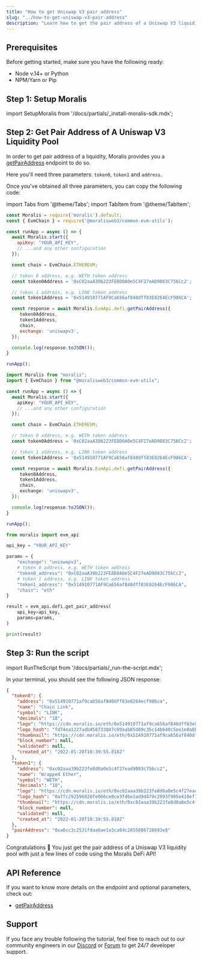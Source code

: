 ```yaml
---
title: "How to get Uniswap V3 pair address"
slug: "../how-to-get-uniswap-v3-pair-address"
description: "Learn how to get the pair address of a Uniswap V3 liquidity pool using Moralis DeFi API."
---
```

## Prerequisites

Before getting started, make sure you have the following ready:

- Node v.14+ or Python
- NPM/Yarn or Pip

## Step 1: Setup Moralis

import SetupMoralis from '/docs/partials/_install-moralis-sdk.mdx';

<SetupMoralis node="moralis @moralisweb3/common-evm-utils" python="moralis" />

## Step 2: Get Pair Address of A Uniswap V3 Liquidity Pool

In order to get pair address of a liquidity, Moralis provides you a [getPairAddress](/web3-data-api/reference/get-pair-address) endpoint to do so.

Here you'll need three parameters: `token0`, `token1` and `address`.

Once you've obtained all three parameters, you can copy the following code:

import Tabs from '@theme/Tabs';
import TabItem from '@theme/TabItem';

<Tabs groupId="programming-language">
  <TabItem value="javascript" label="index.js (JavaScript)" default>

```javascript index.js
const Moralis = require('moralis').default;
const { EvmChain } = require('@moralisweb3/common-evm-utils');

const runApp = async () => {
  await Moralis.start({
    apiKey: "YOUR_API_KEY",
    // ...and any other configuration
  });

  const chain = EvmChain.ETHEREUM;

  // token 0 address, e.g. WETH token address
  const token0Address = '0xC02aaA39b223FE8D0A0e5C4F27eAD9083C756Cc2';

  // token 1 address, e.g. LINK token address
  const token1Address = '0x514910771AF9Ca656af840dff83E8264EcF986CA';

  const response = await Moralis.EvmApi.defi.getPairAddress({
     token0Address,
     token1Address,
     chain,
     exchange: 'uniswapv3',
  });

  console.log(response.toJSON());
}

runApp();
```

</TabItem>
<TabItem value="typescript" label="index.ts (TypeScript)">

```typescript index.ts
import Moralis from "moralis";
import { EvmChain } from "@moralisweb3/common-evm-utils";

const runApp = async () => {
  await Moralis.start({
    apiKey: "YOUR_API_KEY",
    // ...and any other configuration
  });

  const chain = EvmChain.ETHEREUM;

  // token 0 address, e.g. WETH token address
  const token0Address = '0xC02aaA39b223FE8D0A0e5C4F27eAD9083C756Cc2';

  // token 1 address, e.g. LINK token address
  const token1Address = '0x514910771AF9Ca656af840dff83E8264EcF986CA';

  const response = await Moralis.EvmApi.defi.getPairAddress({
     token0Address,
     token1Address,
     chain,
     exchange: 'uniswapv3',
  });

  console.log(response.toJSON());
}

runApp();
```

</TabItem>
<TabItem value="python" label="index.py (Python)">

```python index.py
from moralis import evm_api

api_key = "YOUR_API_KEY"

params = {
    "exchange": "uniswapv3",
    # token 0 address, e.g. WETH token address
    "token0_address": "0xC02aaA39b223FE8D0A0e5C4F27eAD9083C756Cc2", 
    # token 1 address, e.g. LINK token address
    "token1_address": "0x514910771AF9Ca656af840dff83E8264EcF986CA", 
    "chain": "eth"
}

result = evm_api.defi.get_pair_address(
    api_key=api_key,
    params=params,
)

print(result)
```

</TabItem>
</Tabs>

## Step 3: Run the script

import RunTheScript from '/docs/partials/_run-the-script.mdx';

<RunTheScript />

In your terminal, you should see the following JSON response:

```json
{
  "token0": {
    "address": "0x514910771af9ca656af840dff83e8264ecf986ca",
    "name": "Chain Link",
    "symbol": "LINK",
    "decimals": "18",
    "logo": "https://cdn.moralis.io/eth/0x514910771af9ca656af840dff83e8264ecf986ca.png",
    "logo_hash": "fd74ea1227adb458733847c09aab05d89c35c14b640c5ee1e0a8bffa79193eb4",
    "thumbnail": "https://cdn.moralis.io/eth/0x514910771af9ca656af840dff83e8264ecf986ca_thumb.png",
    "block_number": null,
    "validated": null,
    "created_at": "2022-01-20T10:39:55.818Z"
  },
  "token1": {
    "address": "0xc02aaa39b223fe8d0a0e5c4f27ead9083c756cc2",
    "name": "Wrapped Ether",
    "symbol": "WETH",
    "decimals": "18",
    "logo": "https://cdn.moralis.io/eth/0xc02aaa39b223fe8d0a0e5c4f27ead9083c756cc2.png",
    "logo_hash": "0a7fc292596820fe066ce8ce3fd6e2ad9d479c2993f905e410ef74f2062a83ec",
    "thumbnail": "https://cdn.moralis.io/eth/0xc02aaa39b223fe8d0a0e5c4f27ead9083c756cc2_thumb.png",
    "block_number": null,
    "validated": null,
    "created_at": "2022-01-20T10:39:55.818Z"
  },
  "pairAddress": "0xa6cc3c2531fdaa6ae1a3ca84c2855806728693e8"
}
```

Congratulations 🥳 You just get the pair address of a Uniswap V3 liquidity pool with just a few lines of code using the Moralis DeFi API!

## API Reference

If you want to know more details on the endpoint and optional parameters, check out:

- [getPairAddress](/web3-data-api/reference/get-pair-address)

## Support

If you face any trouble following the tutorial, feel free to reach out to our community engineers in our [Discord](https://moralis.io/discord) or [Forum](https://forum.moralis.io) to get 24/7 developer support.